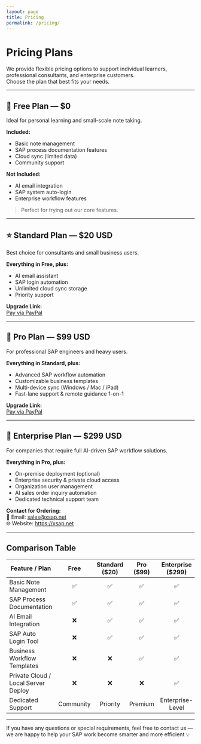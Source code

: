```yaml
---
layout: page
title: Pricing
permalink: /pricing/
---
```


# Pricing Plans

We provide flexible pricing options to support individual learners, professional consultants, and enterprise customers.  
Choose the plan that best fits your needs.

---

## 🌱 Free Plan — **$0**
Ideal for personal learning and small-scale note taking.

**Included:**
- Basic note management
- SAP process documentation features
- Cloud sync (limited data)
- Community support

**Not Included:**
- AI email integration  
- SAP system auto-login  
- Enterprise workflow features

> Perfect for trying out our core features.

---

## ⭐ Standard Plan — **$20 USD**
Best choice for consultants and small business users.

**Everything in Free, plus:**
- AI email assistant
- SAP login automation
- Unlimited cloud sync storage
- Priority support

**Upgrade Link:**  
[Pay via PayPal](https://paypal.me/yangshuming/20USD)

---

## 🚀 Pro Plan — **$99 USD**
For professional SAP engineers and heavy users.

**Everything in Standard, plus:**
- Advanced SAP workflow automation
- Customizable business templates
- Multi-device sync (Windows / Mac / iPad)
- Fast-lane support & remote guidance 1-on-1

**Upgrade Link:**  
[Pay via PayPal](https://paypal.me/yangshuming/99USD)

---

## 🏢 Enterprise Plan — **$299 USD**
For companies that require full AI-driven SAP workflow solutions.

**Everything in Pro, plus:**
- On-premise deployment (optional)
- Enterprise security & private cloud access
- Organization user management
- AI sales order inquiry automation
- Dedicated technical support team

**Contact for Ordering:**  
📧 Email: sales@xsap.net  
🌐 Website: https://xsap.net

---

## Comparison Table

| Feature / Plan | Free | Standard ($20) | Pro ($99) | Enterprise ($299) |
|---|:---:|:---:|:---:|:---:|
| Basic Note Management | ✅ | ✅ | ✅ | ✅ |
| SAP Process Documentation | ✅ | ✅ | ✅ | ✅ |
| AI Email Integration | ❌ | ✅ | ✅ | ✅ |
| SAP Auto Login Tool | ❌ | ✅ | ✅ | ✅ |
| Business Workflow Templates | ❌ | ❌ | ✅ | ✅ |
| Private Cloud / Local Server Deploy | ❌ | ❌ | ❌ | ✅ |
| Dedicated Support | Community | Priority | Premium | Enterprise-Level |

---

If you have any questions or special requirements, feel free to contact us — we are happy to help your SAP work become smarter and more efficient 💡
